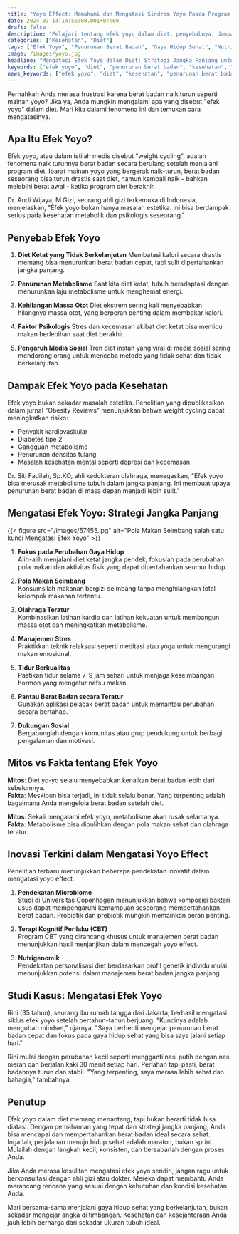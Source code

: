 ```yaml
---
title: "Yoyo Effect: Memahami dan Mengatasi Sindrom Yoyo Pasca Program Diet"
date: 2024-07-14T14:56:00.001+07:00
draft: false
description: "Pelajari tentang efek yoyo dalam diet, penyebabnya, dampaknya pada kesehatan, dan strategi efektif untuk mengatasinya. Artikel komprehensif dengan insight dari ahli gizi dan studi kasus."
categories: ["Kesehatan", "Diet"]
tags: ["Efek Yoyo", "Penurunan Berat Badan", "Gaya Hidup Sehat", "Nutrisi"]
image: /images/yoyo.jpg
headline: "Mengatasi Efek Yoyo dalam Diet: Strategi Jangka Panjang untuk Kesehatan Optimal"
keywords: ["efek yoyo", "diet", "penurunan berat badan", "kesehatan", "metabolisme", "gaya hidup sehat"]
news_keywords: ["efek yoyo", "diet", "kesehatan", "penurunan berat badan", "metabolisme"]
---
```


Pernahkah Anda merasa frustrasi karena berat badan naik turun seperti mainan yoyo? Jika ya, Anda mungkin mengalami apa yang disebut "efek yoyo" dalam diet. Mari kita dalami fenomena ini dan temukan cara mengatasinya.

## Apa Itu Efek Yoyo?

Efek yoyo, atau dalam istilah medis disebut "weight cycling", adalah fenomena naik turunnya berat badan secara berulang setelah menjalani program diet. Ibarat mainan yoyo yang bergerak naik-turun, berat badan seseorang bisa turun drastis saat diet, namun kembali naik - bahkan melebihi berat awal - ketika program diet berakhir.

Dr. Andi Wijaya, M.Gizi, seorang ahli gizi terkemuka di Indonesia, menjelaskan, "Efek yoyo bukan hanya masalah estetika. Ini bisa berdampak serius pada kesehatan metabolik dan psikologis seseorang."

## Penyebab Efek Yoyo

1. **Diet Ketat yang Tidak Berkelanjutan**
   Membatasi kalori secara drastis memang bisa menurunkan berat badan cepat, tapi sulit dipertahankan jangka panjang.

2. **Penurunan Metabolisme**
   Saat kita diet ketat, tubuh beradaptasi dengan menurunkan laju metabolisme untuk menghemat energi.

3. **Kehilangan Massa Otot**
   Diet ekstrem sering kali menyebabkan hilangnya massa otot, yang berperan penting dalam membakar kalori.

4. **Faktor Psikologis**
   Stres dan kecemasan akibat diet ketat bisa memicu makan berlebihan saat diet berakhir.

5. **Pengaruh Media Sosial**
   Tren diet instan yang viral di media sosial sering mendorong orang untuk mencoba metode yang tidak sehat dan tidak berkelanjutan.

## Dampak Efek Yoyo pada Kesehatan

Efek yoyo bukan sekadar masalah estetika. Penelitian yang dipublikasikan dalam jurnal "Obesity Reviews" menunjukkan bahwa weight cycling dapat meningkatkan risiko:

- Penyakit kardiovaskular
- Diabetes tipe 2
- Gangguan metabolisme
- Penurunan densitas tulang
- Masalah kesehatan mental seperti depresi dan kecemasan

Dr. Siti Fadilah, Sp.KO, ahli kedokteran olahraga, menegaskan, "Efek yoyo bisa merusak metabolisme tubuh dalam jangka panjang. Ini membuat upaya penurunan berat badan di masa depan menjadi lebih sulit."

## Mengatasi Efek Yoyo: Strategi Jangka Panjang

{{< figure src="/images/57455.jpg" alt="Pola Makan Seimbang salah satu kunci Mengatasi Efek Yoyo" >}}

1. **Fokus pada Perubahan Gaya Hidup**  
   Alih-alih menjalani diet ketat jangka pendek, fokuslah pada perubahan pola makan dan aktivitas fisik yang dapat dipertahankan seumur hidup.

2. **Pola Makan Seimbang**  
   Konsumsilah makanan bergizi seimbang tanpa menghilangkan total kelompok makanan tertentu.

3. **Olahraga Teratur**  
   Kombinasikan latihan kardio dan latihan kekuatan untuk membangun massa otot dan meningkatkan metabolisme.

4. **Manajemen Stres**  
   Praktikkan teknik relaksasi seperti meditasi atau yoga untuk mengurangi makan emosional.

5. **Tidur Berkualitas**  
   Pastikan tidur selama 7-9 jam sehari untuk menjaga keseimbangan hormon yang mengatur nafsu makan.

6. **Pantau Berat Badan secara Teratur**  
   Gunakan aplikasi pelacak berat badan untuk memantau perubahan secara bertahap.

7. **Dukungan Sosial**  
   Bergabunglah dengan komunitas atau grup pendukung untuk berbagi pengalaman dan motivasi.

## Mitos vs Fakta tentang Efek Yoyo

**Mitos**: Diet yo-yo selalu menyebabkan kenaikan berat badan lebih dari sebelumnya.  
**Fakta**: Meskipun bisa terjadi, ini tidak selalu benar. Yang terpenting adalah bagaimana Anda mengelola berat badan setelah diet.

**Mitos**: Sekali mengalami efek yoyo, metabolisme akan rusak selamanya.  
**Fakta**: Metabolisme bisa dipulihkan dengan pola makan sehat dan olahraga teratur.

## Inovasi Terkini dalam Mengatasi Yoyo Effect

Penelitian terbaru menunjukkan beberapa pendekatan inovatif dalam mengatasi yoyo effect:

1. **Pendekatan Microbiome**  
   Studi di Universitas Copenhagen menunjukkan bahwa komposisi bakteri usus dapat mempengaruhi kemampuan seseorang mempertahankan berat badan. Probiotik dan prebiotik mungkin memainkan peran penting.

2. **Terapi Kognitif Perilaku (CBT)**  
   Program CBT yang dirancang khusus untuk manajemen berat badan menunjukkan hasil menjanjikan dalam mencegah yoyo effect.

3. **Nutrigenomik**  
   Pendekatan personalisasi diet berdasarkan profil genetik individu mulai menunjukkan potensi dalam manajemen berat badan jangka panjang.


## Studi Kasus: Mengatasi Efek Yoyo

Rini (35 tahun), seorang ibu rumah tangga dari Jakarta, berhasil mengatasi siklus efek yoyo setelah bertahun-tahun berjuang. "Kuncinya adalah mengubah mindset," ujarnya. "Saya berhenti mengejar penurunan berat badan cepat dan fokus pada gaya hidup sehat yang bisa saya jalani setiap hari."

Rini mulai dengan perubahan kecil seperti mengganti nasi putih dengan nasi merah dan berjalan kaki 30 menit setiap hari. Perlahan tapi pasti, berat badannya turun dan stabil. "Yang terpenting, saya merasa lebih sehat dan bahagia," tambahnya.

## Penutup

Efek yoyo dalam diet memang menantang, tapi bukan berarti tidak bisa diatasi. Dengan pemahaman yang tepat dan strategi jangka panjang, Anda bisa mencapai dan mempertahankan berat badan ideal secara sehat. Ingatlah, perjalanan menuju hidup sehat adalah maraton, bukan sprint. Mulailah dengan langkah kecil, konsisten, dan bersabarlah dengan proses Anda.

Jika Anda merasa kesulitan mengatasi efek yoyo sendiri, jangan ragu untuk berkonsultasi dengan ahli gizi atau dokter. Mereka dapat membantu Anda merancang rencana yang sesuai dengan kebutuhan dan kondisi kesehatan Anda.

Mari bersama-sama menjalani gaya hidup sehat yang berkelanjutan, bukan sekadar mengejar angka di timbangan. Kesehatan dan kesejahteraan Anda jauh lebih berharga dari sekadar ukuran tubuh ideal.